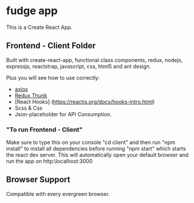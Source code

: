 # fudge app 
This is a Create React App.

## Frontend - Client Folder
Built with create-react-app, functional class components, redux, nodejs, expressjs, reactstrap, javascript, css, html5 and ant design.

Plus you will see how to use correctly:

- [axios](https://github.com/axios/axios)
- [Redux Thunk](https://github.com/reduxjs/redux-thunk)
- [React Hooks] (https://reactjs.org/docs/hooks-intro.html)
- Scss & Css 
- Json-placeholder for API Consumption.

### "To run Frontend - Client"
Make sure to type this on your console "cd client" and then run "npm install" to install all dependencies before running "npm start" which starts the  react dev server. This will automatically open your default browser and run the app on http:\\localhost:3000

## Browser Support
Compatible with every evergreen browser. 




